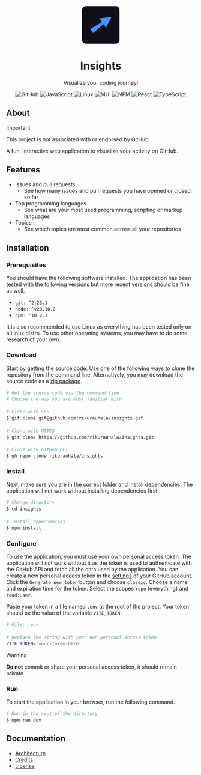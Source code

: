 <div align="center">
  <img
    height="100px"
    src="docs/img/logo.png"
    width="100px"
  />
</div>

<h1 align="center">
  Insights
</h1>

<div align="center">
  
  Visualize your coding journey!

</div>

<div align="center">

![GitHub](https://img.shields.io/badge/github-%23121011.svg?style=for-the-badge&logo=github&logoColor=white)
![JavaScript](https://img.shields.io/badge/javascript-%23323330.svg?style=for-the-badge&logo=javascript&logoColor=%23F7DF1E)
![Linux](https://img.shields.io/badge/Linux-FCC624?style=for-the-badge&logo=linux&logoColor=black)
![MUI](https://img.shields.io/badge/MUI-%230081CB.svg?style=for-the-badge&logo=mui&logoColor=white)
![NPM](https://img.shields.io/badge/NPM-%23CB3837.svg?style=for-the-badge&logo=npm&logoColor=white)
![React](https://img.shields.io/badge/react-%2320232a.svg?style=for-the-badge&logo=react&logoColor=%2361DAFB)
![TypeScript](https://img.shields.io/badge/typescript-%23007ACC.svg?style=for-the-badge&logo=typescript&logoColor=white)

</div>

## About

> [!IMPORTANT]  
> This project is not associated with or endorsed by GitHub.

A fun, interactive web application to visualize your activity on GitHub.

## Features

- Issues and pull requests
  - See how many issues and pull requests you have opened or closed so far
- Top programming languages
  - See what are your most used programming, scripting or markup languages
- Topics
  - See which topics are most common across all your repositories

## Installation

### Prerequisites

You should have the following software installed. The application has been tested with the following versions but more recent versions should be fine as well.

- `git: ^2.25.1`
- `node: ^v20.10.0`
- `npm: ^10.2.3`

It is also recommended to use Linux as everything has been tested only on a Linux distro. To use other operating systems, you may have to do some research of your own.

### Download

Start by getting the source code. Use one of the following ways to clone the repository from the command line. Alternatively, you may download the source code as a [zip package](https://github.com/rikurauhala/insights/archive/refs/heads/main.zip).

```bash
# Get the source code via the command line
# Choose the way you are most familiar with

# Clone with SSH
$ git clone git@github.com:rikurauhala/insights.git

# Clone with HTTPS
$ git clone https://github.com/rikurauhala/insights.git

# Clone with GitHub CLI
$ gh repo clone rikurauhala/insights
```

### Install

Next, make sure you are in the correct folder and install dependencies. The application will not work without installing dependencies first!

```bash
# Change directory
$ cd insights

# Install dependencies
$ npm install
```

### Configure

To use the application, you must use your own [personal access token](https://docs.github.com/en/authentication/keeping-your-account-and-data-secure/managing-your-personal-access-tokens). The application will not work without it as the token is used to authenticate with the GitHub API and fetch all the data used by the application. You can create a new personal access token in the [settings](https://github.com/settings/tokens) of your GitHub account. Click the `Generate new token` button and choose `classic`. Choose a name and expiration time for the token. Select the scopes `repo` (everything) and `read:user`.

Paste your token in a file named `.env` at the root of the project. Your token should be the value of the variable `VITE_TOKEN`.

```bash
# File: .env

# Replace the string with your own personal access token
VITE_TOKEN='your-token-here'
```

> [!WARNING]  
> **Do not** commit or share your personal access token, it should remain private.

### Run

To start the application in your browser, run the following command.

```bash
# Run in the root of the directory
$ npm run dev
```

## Documentation

- [Architecture](./docs/architecture.md)
- [Credits](./docs/credits.md)
- [License](./LICENSE.md)
